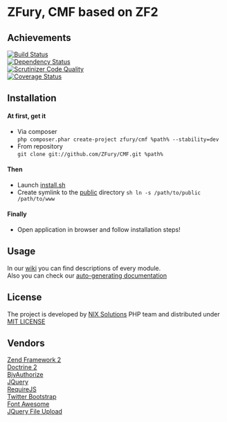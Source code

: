 ZFury, CMF based on ZF2
=======================
## Achievements  
[![Build Status](https://travis-ci.org/ZFury/ZFury.svg?branch=travis)](https://travis-ci.org/ZFury/ZFury)  
[![Dependency Status](https://www.versioneye.com/user/projects/54e453f4d1ec5734f40002b7/badge.svg?style=flat)](https://www.versioneye.com/user/projects/54e453f4d1ec5734f40002b7)  
[![Scrutinizer Code Quality](https://scrutinizer-ci.com/g/ZFury/ZFury/badges/quality-score.png?b=master)](https://scrutinizer-ci.com/g/ZFury/ZFury/?branch=master)  
[![Coverage Status](https://coveralls.io/repos/ZFury/ZFury/badge.svg?branch=travis)](https://coveralls.io/r/ZFury/ZFury?branch=travis)  

## Installation
#### At first, get it  
- Via composer  
```php composer.phar create-project zfury/cmf %path% --stability=dev```  
- From repository  
```git clone git://github.com/ZFury/CMF.git %path% ```
#### Then  
- Launch [install.sh](install.sh)  
- Create symlink to the [public](public) directory ```sh ln -s /path/to/public /path/to/www```  
#### Finally  
- Open application in browser and follow installation steps!  

## Usage  
In our [wiki](https://github.com/ZFury/ZFury/wiki) you can find descriptions of every module.  
Also you can check our [auto-generating documentation](http://zfury.github.io/)  

## License  
The project is developed by [NIX Solutions](http://www.nixsolutions.com/) PHP team and distributed under [MIT LICENSE](LICENSE.txt)  

## Vendors
[Zend Framework 2](http://framework.zend.com/)  
[Doctrine 2](http://www.doctrine-project.org/)  
[BjyAuthorize](https://github.com/bjyoungblood/BjyAuthorize/)  
[JQuery](http://jquery.com/)  
[RequireJS](http://requirejs.org/)  
[Twitter Bootstrap](http://getbootstrap.com/)  
[Font Awesome](http://fortawesome.github.io/Font-Awesome/)  
[JQuery File Upload](https://github.com/blueimp/jQuery-File-Upload)  